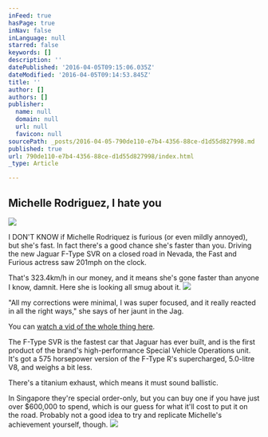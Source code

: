 ```yaml
---
inFeed: true
hasPage: true
inNav: false
inLanguage: null
starred: false
keywords: []
description: ''
datePublished: '2016-04-05T09:15:06.035Z'
dateModified: '2016-04-05T09:14:53.845Z'
title: ''
author: []
authors: []
publisher:
  name: null
  domain: null
  url: null
  favicon: null
sourcePath: _posts/2016-04-05-790de110-e7b4-4356-88ce-d1d55d827998.md
published: true
url: 790de110-e7b4-4356-88ce-d1d55d827998/index.html
_type: Article

---
```

## Michelle Rodriguez, I hate you
![](https://the-grid-user-content.s3-us-west-2.amazonaws.com/02dd55ce-2870-4f56-9b8c-024bac51b622.jpg)

I DON'T KNOW if Michelle Rodriquez is furious (or even mildly annoyed), but she's fast. In fact there's a good chance she's faster than you.
Driving the new Jaguar F-Type SVR on a closed road in Nevada, the Fast and Furious actress saw 201mph on the clock.

That's 323.4km/h in our money, and it means she's gone faster than anyone I know, damnit.
Here she is looking all smug about it.
![](https://the-grid-user-content.s3-us-west-2.amazonaws.com/91e438ba-873f-49f4-96df-e4fd4e278218.jpg)

"All my corrections were minimal, I was super focused, and it really reacted in all the right ways," she says of her jaunt in the Jag.

You can [watch a vid of the whole thing here][0].

The F-Type SVR is the fastest car that Jaguar has ever built, and is the first product of the brand's high-performance Special Vehicle Operations unit.
It's got a 575 horsepower version of the F-Type R's supercharged, 5.0-litre V8, and weighs a bit less.

There's a titanium exhaust, which means it must sound ballistic.

In Singapore they're special order-only, but you can buy one if you have just over $600,000 to spend, which is our guess for what it'll cost to put it on the road.
Probably not a good idea to try and replicate Michelle's achievement yourself, though.
![](https://the-grid-user-content.s3-us-west-2.amazonaws.com/5fa06040-fa85-4410-8df5-63c0fd5bcbd2.jpg)

[0]: http://carbuyer.com.sg/features/974-michelle-rodriguez-has-driven-faster-than-you